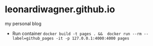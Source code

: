 # leonardiwagner.github.io
my personal blog

- Run container
`docker build -t pages . &&  docker run --rm --label=github_pages -it -p 127.0.0.1:4000:4000 pages`
